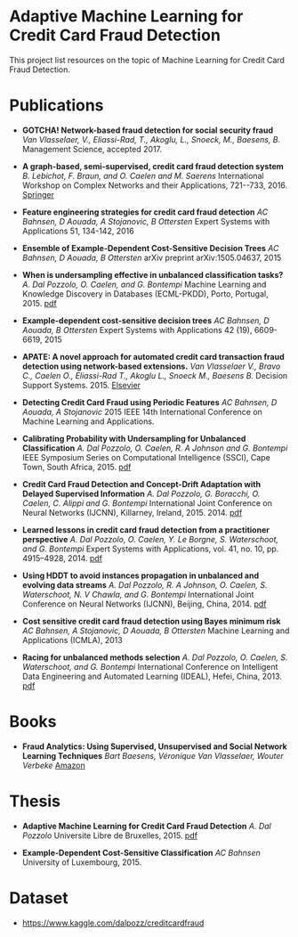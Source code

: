 # Adaptive Machine Learning for Credit Card Fraud Detection

This project list resources on the topic of Machine Learning for Credit Card Fraud Detection.


# Publications

* **GOTCHA! Network-based fraud detection for social security fraud**
  *Van Vlasselaer, V., Eliassi-Rad, T., Akoglu, L., Snoeck, M., Baesens, B.*
  Management Science, accepted 2017.

* **A graph-based, semi-supervised, credit card fraud detection system**
 *B. Lebichot, F. Braun, and O. Caelen and M. Saerens*
 International Workshop on Complex Networks and their Applications, 721--733, 2016.
 [Springer](http://link.springer.com/chapter/10.1007/978-3-319-50901-3_57)

* **Feature engineering strategies for credit card fraud detection**
  *AC Bahnsen, D Aouada, A Stojanovic, B Ottersten*
  Expert Systems with Applications 51, 134-142, 2016
  
* **Ensemble of Example-Dependent Cost-Sensitive Decision Trees**
  *AC Bahnsen, D Aouada, B Ottersten*
  arXiv preprint arXiv:1505.04637, 2015

* **When is undersampling effective in unbalanced classification tasks?**
  *A. Dal Pozzolo, O. Caelen, and G. Bontempi* 
  Machine Learning and Knowledge Discovery in Databases (ECML-PKDD), Porto, Portugal, 2015. 
  [pdf](http://www.ulb.ac.be//di/map/adalpozz/pdf/ECML_under_v4.pdf)
  

* **Example-dependent cost-sensitive decision trees**
  *AC Bahnsen, D Aouada, B Ottersten*
  Expert Systems with Applications 42 (19), 6609-6619, 2015

* **APATE: A novel approach for automated credit card transaction fraud detection using network-based extensions.**
  *Van Vlasselaer V., Bravo C., Caelen O., Eliassi-Rad T., Akoglu L., Snoeck M., Baesens B.*
  Decision Support Systems. 2015.
  [Elsevier](http://dx.doi.org/10.1016/j.dss.2015.04.013)
  
* **Detecting Credit Card Fraud using Periodic Features**
  *AC Bahnsen, D Aouada, A Stojanovic*
  2015 IEEE 14th International Conference on Machine Learning and Applications.

* **Calibrating Probability with Undersampling for Unbalanced Classification**
  *A. Dal Pozzolo, O. Caelen, R. A Johnson and G. Bontempi* 
  IEEE Symposium Series on Computational Intelligence (SSCI), Cape Town, South Africa, 2015.
  [pdf](http://www.ulb.ac.be//di/map/adalpozz/pdf/SSCI_calib_final_noCC.pdf)

* **Credit Card Fraud Detection and Concept-Drift Adaptation with Delayed Supervised Information**
  *A. Dal Pozzolo, G. Boracchi, O. Caelen, C. Alippi and G. Bontempi* 
  International Joint Conference on Neural Networks (IJCNN), Killarney, Ireland, 2015. 2014.
  [pdf](http://www.ulb.ac.be//di/map/adalpozz/pdf/IJCNN2015_final.pdf)


* **Learned lessons in credit card fraud detection from a practitioner perspective**
  *A. Dal Pozzolo, O. Caelen, Y. Le Borgne, S. Waterschoot, and G. Bontempi* 
  Expert Systems with Applications, vol. 41, no. 10, pp. 4915–4928, 2014.
  [pdf](hhttp://www.ulb.ac.be//di/map/adalpozz/pdf/FraudDetectionPaper_8.pdf)

* **Using HDDT to avoid instances propagation in unbalanced and evolving data streams**
  *A. Dal Pozzolo, R. A Johnson, O. Caelen, S. Waterschoot, N. V Chawla, and G. Bontempi*
  International Joint Conference on Neural Networks (IJCNN), Beijing, China, 2014.
  [pdf](http://www.ulb.ac.be//di/map/adalpozz/pdf/HDDTstream_WCCI2014.pdf)

* **Cost sensitive credit card fraud detection using Bayes minimum risk**
  *AC Bahnsen, A Stojanovic, D Aouada, B Ottersten*
  Machine Learning and Applications (ICMLA), 2013

* **Racing for unbalanced methods selection**
  *A. Dal Pozzolo, O. Caelen, S. Waterschoot, and G. Bontempi*
  International Conference on Intelligent Data Engineering and Automated Learning (IDEAL), Hefei, China, 2013. 
  [pdf](http://www.ulb.ac.be//di/map/adalpozz/pdf/Racing_unbalanced_IDEAL.pdf)


# Books

* **Fraud Analytics: Using Supervised, Unsupervised and Social Network Learning Techniques**
  *Bart Baesens, Véronique Van Vlasselaer, Wouter Verbeke* 
  [Amazon](http://www.amazon.com/Analytics-Descriptive-Predictive-Network-Techniques/dp/1119133122/ref=sr_1_6?ie=UTF8&qid=1429799105&sr=8-6)


# Thesis

* **Adaptive Machine Learning for Credit Card Fraud Detection**
  *A. Dal Pozzolo*
  Universite Libre de Bruxelles, 2015.
  [pdf](https://dalpozz.github.io/static/pdf/Dalpozzolo2015PhD.pdf)
  
* **Example-Dependent Cost-Sensitive Classification**
 *AC Bahnsen*
  University of Luxembourg, 2015. 

# Dataset

* https://www.kaggle.com/dalpozz/creditcardfraud




